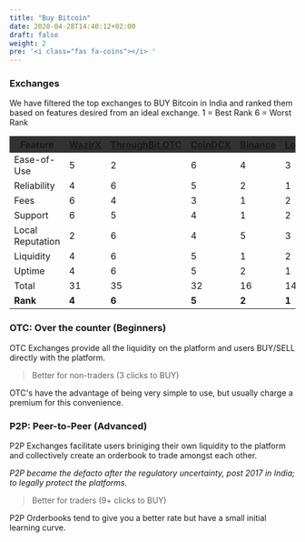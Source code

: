 ```yaml
---
title: "Buy Bitcoin"
date: 2020-04-28T14:40:12+02:00
draft: false
weight: 2
pre: '<i class="fas fa-coins"></i> '
---
```


### Exchanges

We have filtered the top exchanges to BUY Bitcoin in India and ranked them based on features desired from an ideal exchange.
1 = Best Rank
6 = Worst Rank

<!-- <div class="exchanges-support-table"> -->
<table style="width:100%">
  <tr>
    <th style="background-color: #323232">Feature</th>
    <th style="background-color: #323232"><a href=https://wazirx.com/invite/qp48jjwc)>WazirX</a></th>
    <th style="background-color: #323232"><a href=https://otc.throughbit.com>ThroughBit.OTC</a></th>
    <th style="background-color: #323232"><a href=https://coindcx.com>CoinDCX</a></th>
    <th style="background-color: #323232"><a href=https://www.binance.com/en-IN>Binance</a></th>
    <th style="background-color: #323232"><a href=https://localbitcoins.com/instant-bitcoins/?action=buy&amount=&currency=INR&country_code=IN&online_provider=ALL_ONLINE&find-offers=Search)>LocalBitcoins</a></th>
    <th style="background-color: #323232"><a href=https://unocoin.com)>Unocoin</a></th>
  </tr>
  <tr>
    <td>Ease-of-Use</td>
    <td>5</td>
    <td>2</td>
    <td>6</td>
    <td>4</td>
    <td>3</td>
    <td>1</td>
  </tr>
  <tr>
   <td>Reliability</td>
    <td>4</td>
    <td>6</td>
    <td>5</td>
    <td>2</td>
    <td>1</td>
    <td>3</td>
  </tr>
    <tr>
   <td>Fees</td>
    <td>6</td>
    <td>4</td>
    <td>3</td>
    <td>1</td>
    <td>2</td>
    <td>5</td>
  </tr>
    <tr>
   <td>Support</td>
    <td>6</td>
    <td>5</td>
    <td>4</td>
    <td>1</td>
    <td>2</td>
    <td>3</td>
  </tr>
    <tr>
   <td>Local Reputation</td>
    <td>2</td>
    <td>6</td>
    <td>4</td>
    <td>5</td>
    <td>3</td>
    <td>1</td>
  </tr>
    <tr>
   <td>Liquidity</td>
    <td>4</td>
    <td>6</td>
    <td>5</td>
    <td>1</td>
    <td>2</td>
    <td>3</td>
  </tr>
    <tr>
   <td>Uptime</td>
    <td>4</td>
    <td>6</td>
    <td>5</td>
    <td>2</td>
    <td>1</td>
    <td>3</td>
  </tr>
    <tr>
   <td>Total</td>
    <td>31</td>
    <td>35</td>
    <td>32</td>
    <td>16</td>
    <td>14</td>
    <td>19</td>
  </tr>
    <tr>
   <td><b>Rank<b></td>
    <td><b>4</b></td>
    <td><b>6</b></td>
    <td><b>5</b></td>
    <td><b>2</b></td>
    <td><b>1</b></td>
    <td><b>3</b></td>
  </tr>
</table>

### OTC: Over the counter (Beginners)

OTC Exchanges provide all the liquidity on the platform and users BUY/SELL directly with the platform.

> Better for non-traders (3 clicks to BUY)

OTC's have the advantage of being very simple to use, but usually charge a premium for this convenience.

### P2P: Peer-to-Peer (Advanced)

P2P Exchanges facilitate users briniging their own liquidity to the platform and collectively create an orderbook to trade amongst each other.

<em>P2P became the defacto after the regulatory uncertainty, post 2017 in India; to legally protect the platforms.</em>

> Better for traders (9+ clicks to BUY)

P2P Orderbooks tend to give you a better rate but have a small initial learning curve.
